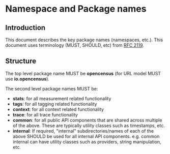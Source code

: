# Namespace and Package names

## Introduction
This document describes the key package names (namespaces, etc.). This document uses terminology
(MUST, SHOULD, etc) from [RFC 2119](https://www.ietf.org/rfc/rfc2119.txt).

## Structure
The top level package name MUST be **opencensus** (for URL model MUST use **io.opencensus**).

The second level package names MUST be:
* **stats**: for all measurement related functionality
* **tags**: for all tagging related functionality
* **context**: for all context related functionality
* **trace**: for all trace functionality
* **common**: for all public API components that are shared across multiple of the above. These are
typically utility classes such as timestamps, etc.
* **internal**: If required, "internal" subdirectories/names of each of the above SHOULD be used
for all internal API components. e.g. common internal can have utility classes such as providers,
string manipulation, etc.